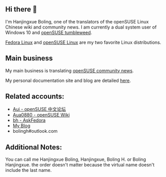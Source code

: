## Hi there 👋

I'm Hanjingxue Boling, one of the translators of the openSUSE Linux Chinese wiki and community news. I am currently a dual system user of Windows 10 and [openSUSE tumbleweed](https://www.opensuse.org/#Tumbleweed).

[Fedora Linux](https://getfedora.org/) and [openSUSE Linux](https://www.opensuse.org/) are my two favorite Linux distributions.

## Main business

My main business is translating [openSUSE community news](https://suse.org.cn/). 

My personal documentation site and blog are detailed [here](https://hanjingxue-boling.github.io/Whiteboard/).

## Related accounts:

- [Aui - openSUSE 中文论坛](https://forum.suse.org.cn/u/aui/summary)
- [Aua0880 - openSUSE Wiki](https://zh.opensuse.org/User:Aua0880)
- [bh - AskFedora](https://ask.fedoraproject.org/u/bh)
- [My Blog](https://hanjingxue-boling.github.io/Whiteboard/)
- bolingh#outlook.com

## Additional Notes:

You can call me Hanjingxue Boling, Hanjingxue, Boling H. or Boling Hanjingxue. the order doesn't matter because the virtual name doesn't include the last name.
